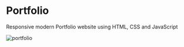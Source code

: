 # Portfolio
Responsive modern Portfolio website using HTML, CSS and JavaScript

![portfolio](https://github.com/saqibbedar/Portfolio/assets/124094939/9ba31d17-cbc4-4902-aa54-738a76ab3da1)

